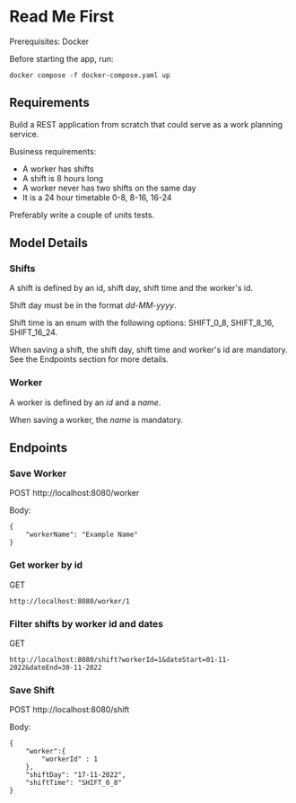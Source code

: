 # Read Me First

Prerequisites: Docker

Before starting the app, run: 
```
docker compose -f docker-compose.yaml up  
```

## Requirements

Build a REST application from scratch that could serve as a work planning service.

Business requirements:

- A worker has shifts
- A shift is 8 hours long
- A worker never has two shifts on the same day
- It is a 24 hour timetable 0-8, 8-16, 16-24


Preferably write a couple of units tests.

## Model Details

### Shifts

A shift is defined by an id, shift day, shift time and the worker's id.

Shift day must be in the format _dd-MM-yyyy_.

Shift time is an enum with the following options: SHIFT_0_8, SHIFT_8_16, SHIFT_16_24.

When saving a shift, the shift day, shift time and worker's id are mandatory. See the Endpoints section for more details.
### Worker

A worker is defined by an _id_ and a _name_.

When saving a worker, the _name_ is mandatory.

## Endpoints

### Save Worker
POST http://localhost:8080/worker

Body:

```
{
    "workerName": "Example Name"
}
```

### Get worker by id
GET

```
http://localhost:8080/worker/1
```

### Filter shifts by worker id and dates

GET
```
http://localhost:8080/shift?workerId=1&dateStart=01-11-2022&dateEnd=30-11-2022
```

### Save Shift
POST http://localhost:8080/shift

Body: 
```
{
    "worker":{
        "workerId" : 1
    },
    "shiftDay": "17-11-2022",
    "shiftTime": "SHIFT_0_8"
}
```